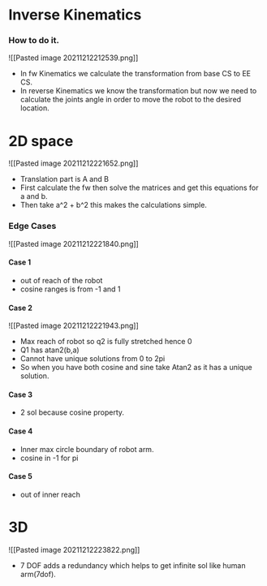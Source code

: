 # Inverse Kinematics

### How to do it.
![[Pasted image 20211212212539.png]]
- In fw Kinematics we calculate the transformation from base CS to EE CS.
- In reverse Kinematics we know the transformation but now we need to calculate the joints angle in order to move the robot to the desired location. 

# 2D space
![[Pasted image 20211212221652.png]]
- Translation part is A and B
- First calculate the fw then solve the matrices and get this equations for a and b. 
- Then take a^2 + b^2 this makes the calculations simple.

### Edge Cases
![[Pasted image 20211212221840.png]]


#### Case 1
- out of reach of the robot
- cosine ranges is from -1 and 1

#### Case 2
![[Pasted image 20211212221943.png]]
- Max reach of robot so q2 is fully stretched hence 0
- Q1 has atan2(b,a)
- Cannot have unique solutions from 0 to 2pi
- So when you have both cosine and sine take Atan2 as it has a unique solution.

#### Case 3
- 2 sol because cosine property.

#### Case 4
- Inner max circle boundary of robot arm.
- cosine in -1 for pi

#### Case 5
- out of inner reach


# 3D
![[Pasted image 20211212223822.png]]
- 7 DOF adds a redundancy which helps to get infinite sol like human arm(7dof).